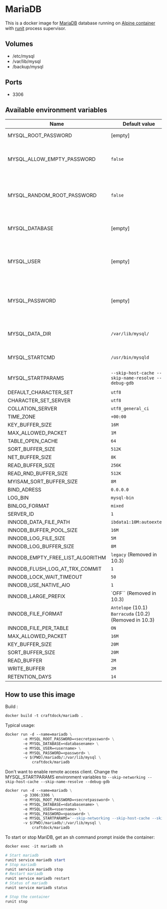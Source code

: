 # MariaDB

This is a docker image for [MariaDB][MariaDB] database running on [Alpine container][alpine-runit] with [runit][runit] process supervisor.

## Volumes
- /etc/mysql
- /var/lib/mysql
- /backup/mysql

## Ports
- 3306

## Available environment variables

Name                                | Default value                     | Info
------------------------------------|-----------------------------------|-------------------
MYSQL_ROOT_PASSWORD                 | [empty]                           | sets a root password
MYSQL_ALLOW_EMPTY_PASSWORD          | `false`                           | Enable empty password (true or false)
MYSQL_RANDOM_ROOT_PASSWORD          | `false`                           | Generate random root password (true or false)
MYSQL_DATABASE                      | [empty]                           | creates a database as provided by input
MYSQL_USER                          | [empty]                           | creates a user with owner permissions over said database
MYSQL_PASSWORD                      | [empty]                           | changes password of the provided user (not root)
MYSQL_DATA_DIR                      | `/var/lib/mysql/`                 | Change mysql default directory
MYSQL_STARTCMD                      | `/usr/bin/mysqld`                 | Default start command
MYSQL_STARTPARAMS                   | `--skip-host-cache --skip-name-resolve --debug-gdb` | Default start parameters
DEFAULT_CHARACTER_SET               | `utf8`
CHARACTER_SET_SERVER                | `utf8`
COLLATION_SERVER                    | `utf8_general_ci`
TIME_ZONE                           | `+00:00`
KEY_BUFFER_SIZE                     | `16M`
MAX_ALLOWED_PACKET                  | `1M`
TABLE_OPEN_CACHE                    | `64`
SORT_BUFFER_SIZE                    | `512K`
NET_BUFFER_SIZE                     | `8K`
READ_BUFFER_SIZE                    | `256K`
READ_RND_BUFFER_SIZE                | `512K`
MYISAM_SORT_BUFFER_SIZE             | `8M`
BIND_ADRESS                         | `0.0.0.0`
LOG_BIN                             | `mysql-bin`
BINLOG_FORMAT                       | `mixed`
SERVER_ID                           | `1`
INNODB_DATA_FILE_PATH               | `ibdata1:10M:autoextend`
INNODB_BUFFER_POOL_SIZE             | `16M`
INNODB_LOG_FILE_SIZE                | `5M`
INNODB_LOG_BUFFER_SIZE              | `8M`
INNODB_EMPTY_FREE_LIST_ALGORITHM    | `legacy` (Removed in 10.3)
INNODB_FLUSH_LOG_AT_TRX_COMMIT      | `1`
INNODB_LOCK_WAIT_TIMEOUT            | `50`
INNODB_USE_NATIVE_AIO               | `1`
INNODB_LARGE_PREFIX                 | `OFF`` (Removed in 10.3)
INNODB_FILE_FORMAT                  | `Antelope` (10.1) `Barracuda` (10.2) (Removed in 10.3)
INNODB_FILE_PER_TABLE               | `ON`
MAX_ALLOWED_PACKET                  | `16M`
KEY_BUFFER_SIZE                     | `20M`
SORT_BUFFER_SIZE                    | `20M`
READ_BUFFER                         | `2M`
WRITE_BUFFER                        | `2M`
RETENTION_DAYS                      | `14`


## How to use this image

Build :

```Dockerfile
docker build -t craftdock/mariadb .
```

Typical usage:

```Dockerfile
docker run -d --name=mariadb \
        -e MYSQL_ROOT_PASSWORD=<secretpassword> \
        -e MYSQL_DATABASE=<databasename> \
        -e MYSQL_USER=<username> \
        -e MYSQL_PASSWORD=<password> \
        -v $(PWD)/mariadb/:/var/lib/mysql \
            craftdock/mariadb
```

Don't want to enable remote access client.
Change the MYSQL_STARTPARAMS environment variables to `--skip-networking --skip-host-cache --skip-name-resolve --debug-gdb`

```Dockerfile
docker run -d --name=mariadb \
        -p 3306:3306 \
        -e MYSQL_ROOT_PASSWORD=<secretpassword> \
        -e MYSQL_DATABASE=<databasename> \
        -e MYSQL_USER=<username> \
        -e MYSQL_PASSWORD=<password> \
        -e MYSQL_STARTPARAMS='--skip-networking --skip-host-cache --skip-name-resolve --debug-gdb' \
        -v $(PWD)/mariadb/:/var/lib/mysql \
            craftdock/mariadb
```

To start or stop MariDB, get an sh command prompt inside the container:

```powershell
docker exec -it mariadb sh

# Start mariadb
runit service mariadb start
# Stop mariadb
runit service mariadb stop
# Restart mariadb
runit service mariadb restart
# Status of mariadb
runit service mariadb status

# Stop the container
runit stop
```

[alpine]: http://alpinelinux.org/
[runit]: http://smarden.org/runit/
[MariaDB]: https://mariadb.org/
[alpine-runit]: https://hub.docker.com/r/craftdock/alpine-runit/
